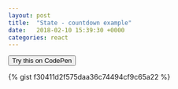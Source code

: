 ```yaml
---
layout: post
title:  "State - countdown example"
date:   2018-02-10 15:39:30 +0000
categories: react
---
```


<button class="codepenBtn" onclick="window.location.href='https://codepen.io/aerrity/pen/RQywBx?editors=0010'">Try this on CodePen</button>

{% gist f30411d2f575daa36c74494cf9c65a22 %}
